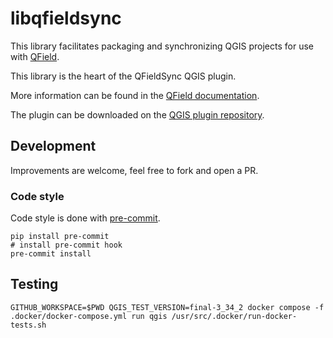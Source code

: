 # libqfieldsync

This library facilitates packaging and synchronizing QGIS projects for use with [QField](http://www.qfield.org).

This library is the heart of the QFieldSync QGIS plugin.

More information can be found in the [QField documentation](https://docs.qfield.org/get-started/).

The plugin can be downloaded on the [QGIS plugin repository](https://plugins.qgis.org/plugins/qfieldsync/).

## Development

Improvements are welcome, feel free to fork and open a PR.

### Code style

Code style is done with [pre-commit](https://pre-commit.com).

```
pip install pre-commit
# install pre-commit hook
pre-commit install
```

## Testing

```console
GITHUB_WORKSPACE=$PWD QGIS_TEST_VERSION=final-3_34_2 docker compose -f .docker/docker-compose.yml run qgis /usr/src/.docker/run-docker-tests.sh
```
